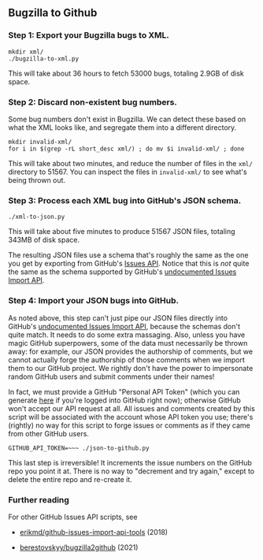 ## Bugzilla to Github

### Step 1: Export your Bugzilla bugs to XML.

    mkdir xml/
    ./bugzilla-to-xml.py

This will take about 36 hours to fetch 53000 bugs,
totaling 2.9GB of disk space.


### Step 2: Discard non-existent bug numbers.

Some bug numbers don't exist in Bugzilla. We can detect these
based on what the XML looks like, and segregate them into a different
directory.

    mkdir invalid-xml/
    for i in $(grep -rL short_desc xml/) ; do mv $i invalid-xml/ ; done

This will take about two minutes, and reduce the
number of files in the `xml/` directory to 51567.
You can inspect the files in `invalid-xml/` to see
what's being thrown out.


### Step 3: Process each XML bug into GitHub's JSON schema.

    ./xml-to-json.py

This will take about five minutes to produce 51567 JSON files,
totaling 343MB of disk space.

The resulting JSON files use a schema that's roughly the same
as the one you get by exporting from GitHub's
[Issues API](https://docs.github.com/en/rest/reference/issues#list-repository-issues).
Notice that this is _not_ quite the same as the schema supported
by GitHub's [undocumented Issues Import API](https://gist.github.com/jonmagic/5282384165e0f86ef105).


### Step 4: Import your JSON bugs into GitHub.

As noted above, this step can't just pipe our JSON files directly into GitHub's
[undocumented Issues Import API](https://gist.github.com/jonmagic/5282384165e0f86ef105),
because the schemas don't quite match. It needs to do some extra massaging.
Also, unless you have magic GitHub superpowers, some of the data must necessarily
be thrown away: for example, our JSON provides the authorship of comments, but
we cannot actually forge the authorship of those comments when we import them to
our GitHub project. We rightly don't have the power to impersonate random GitHub users
and submit comments under their names!

In fact, we must provide a GitHub "Personal API Token"
(which you can generate [here](https://github.com/settings/tokens/new) if you're logged
into GitHub right now); otherwise GitHub won't accept our API request at all.
All issues and comments created by this script will be associated with the account
whose API token you use; there's (rightly) no way for this script to forge issues or
comments as if they came from other GitHub users.

    GITHUB_API_TOKEN=~~~ ./json-to-github.py

This last step is irreversible! It increments the issue numbers on the GitHub repo you
point it at. There is no way to "decrement and try again," except to delete the entire
repo and re-create it.


### Further reading

For other GitHub Issues API scripts, see

* [erikmd/github-issues-import-api-tools](https://github.com/erikmd/github-issues-import-api-tools) (2018)

* [berestovskyy/bugzilla2github](https://github.com/berestovskyy/bugzilla2github) (2021)
